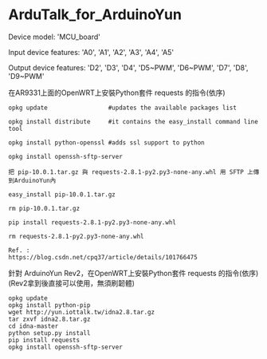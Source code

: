 # ArduTalk_for_ArduinoYun

Device model: 'MCU_board'


Input device features: 'A0', 'A1', 'A2', 'A3', 'A4', 'A5'


Output device features: 'D2', 'D3', 'D4', 'D5\~PWM', 'D6\~PWM', 'D7', 'D8', 'D9\~PWM'






在AR9331上面的OpenWRT上安裝Python套件 requests 的指令(依序)


    opkg update                 #updates the available packages list

    opkg install distribute     #it contains the easy_install command line tool

    opkg install python-openssl #adds ssl support to python

    opkg install openssh-sftp-server
    
    把 pip-10.0.1.tar.gz 與 requests-2.8.1-py2.py3-none-any.whl 用 SFTP 上傳到ArduinoYun內
    
    easy_install pip-10.0.1.tar.gz
    
    rm pip-10.0.1.tar.gz
    
    pip install requests-2.8.1-py2.py3-none-any.whl

    rm requests-2.8.1-py2.py3-none-any.whl

    Ref. :
    https://blog.csdn.net/cpq37/article/details/101766475



針對 ArduinoYun Rev2，在OpenWRT上安裝Python套件 requests 的指令(依序) (Rev2拿到後直接可以使用，無須刷韌體)
        
    opkg update
    opkg install python-pip 
    wget http://yun.iottalk.tw/idna2.8.tar.gz
    tar zxvf idna2.8.tar.gz
    cd idna-master
    python setup.py install
    pip install requests
    opkg install openssh-sftp-server
